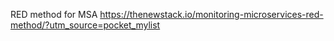 RED method for MSA https://thenewstack.io/monitoring-microservices-red-method/?utm_source=pocket_mylist
